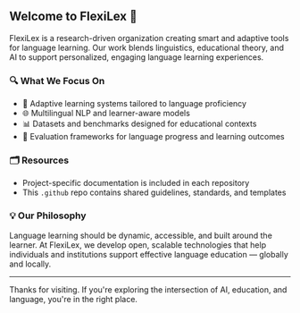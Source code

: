 ## Welcome to FlexiLex 🌟

FlexiLex is a research-driven organization creating smart and adaptive tools for language learning. Our work blends linguistics, educational theory, and AI to support personalized, engaging language learning experiences.

### 🔍 What We Focus On
- 🧠 Adaptive learning systems tailored to language proficiency
- 🌐 Multilingual NLP and learner-aware models
- 📊 Datasets and benchmarks designed for educational contexts
- 🧪 Evaluation frameworks for language progress and learning outcomes

### 🗂 Resources
- Project-specific documentation is included in each repository
- This `.github` repo contains shared guidelines, standards, and templates

### 💡 Our Philosophy
Language learning should be dynamic, accessible, and built around the learner. At FlexiLex, we develop open, scalable technologies that help individuals and institutions support effective language education — globally and locally.

---

Thanks for visiting. If you're exploring the intersection of AI, education, and language, you're in the right place.
